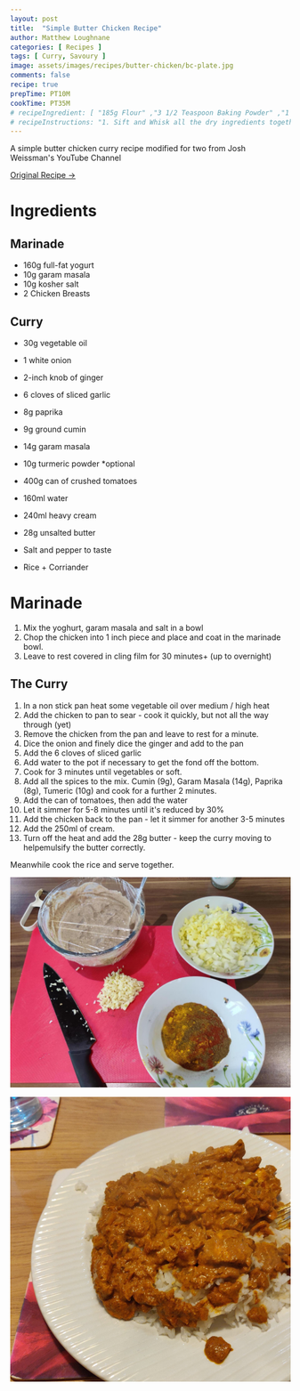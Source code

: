 ```yaml
---
layout: post
title:  "Simple Butter Chicken Recipe"
author: Matthew Loughnane
categories: [ Recipes ]
tags: [ Curry, Savoury ]
image: assets/images/recipes/butter-chicken/bc-plate.jpg
comments: false
recipe: true
prepTime: PT10M
cookTime: PT35M
# recipeIngredient: [ "185g Flour" ,"3 1/2 Teaspoon Baking Powder" ,"1 Teaspoon Salt" ,"1 Tablespoon Granulated Sugar" ,"306ml Milk" ,"1 Egg" ,"42.4g Butter Melter" ]
# recipeInstructions: "1. Sift and Whisk all the dry ingredients together. 2. Add all the wet ingredients to a well in the middle of the bowl."
---
```


A simple butter chicken curry recipe modified for two from Josh Weissman's YouTube Channel

<a target="_blank" href="https://www.youtube.com/watch?v=hDjK5C2aoSs" class="btn badge-primary">Original Recipe &rarr;</a>

# Ingredients

## Marinade
-	160g full-fat yogurt
-	10g garam masala
-	10g kosher salt
-	2 Chicken Breasts

## Curry
-	30g vegetable oil
-	1 white onion
-	2-inch knob of ginger
-	6 cloves of sliced garlic
-	8g paprika
-	9g ground cumin
-	14g garam masala
-	10g turmeric powder *optional
-	400g can of crushed tomatoes
-	160ml water
-	240ml heavy cream
-	28g unsalted butter
-	Salt and pepper to taste 

-	Rice + Corriander

# Marinade
1. Mix the yoghurt, garam masala and salt in a bowl
2. Chop the chicken into 1 inch piece and place and coat in the marinade bowl.
3. Leave to rest covered in cling film for 30 minutes+ (up to overnight)

## The Curry
1. In a non stick pan heat some vegetable oil over medium / high heat
2. Add the chicken to pan to sear - cook it quickly, but not all the way through (yet)
3. Remove the chicken from the pan and leave to rest for a minute.
4. Dice the onion and finely dice the ginger and add to the pan
5. Add the 6 cloves of sliced garlic
6. Add water to the pot if necessary to get the fond off the bottom.
7. Cook for 3 minutes until vegetables or soft.
8. Add all the spices to the mix. Cumin (9g), Garam Masala (14g), Paprika (8g), Tumeric (10g) and cook for a further 2 minutes.
9. Add the can of tomatoes, then add the water
10. Let it simmer for 5-8 minutes until it's reduced by 30%
11. Add the chicken back to the pan - let it simmer for another 3-5 minutes
12. Add the 250ml of cream.
13. Turn off the heat and add the 28g butter - keep the curry moving to helpemulsify the butter correctly.

Meanwhile cook the rice and serve together.


![All the items are prepped](/assets/images/recipes/butter-chicken/bc-prep.jpg)

<div class="wider-image">
    <img class="featured-image lazyimg" src="assets/images/recipes/butter-chicken/bc-plate.jpg" alt="">
</div>

